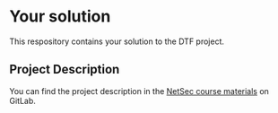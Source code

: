 # Your solution

This respository contains your solution to the DTF project.

## Project Description

You can find the project description in the [NetSec course
materials](https://gitlab.inf.ethz.ch/PRV-PERRIG/netsec-course/netsec-2020-resources)
on GitLab.
